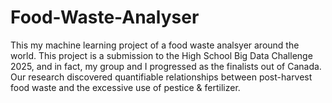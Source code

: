 # Food-Waste-Analyser
This my machine learning project of a food waste analsyer around the world. This project is a submission to the High School Big Data Challenge 2025, and in fact, my group and I progressed as the finalists out of Canada. Our research discovered quantifiable relationships between post-harvest food waste and the excessive use of pestice & fertilizer.
